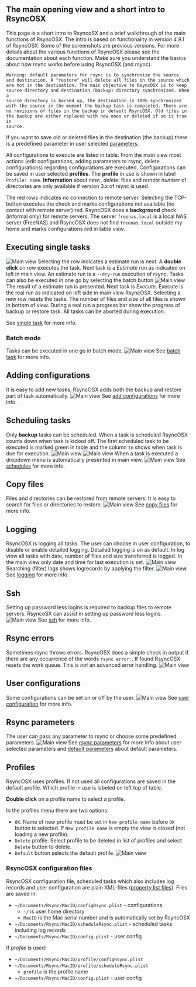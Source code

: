 
## The main opening view and a short intro to RsyncOSX

This page is a short intro to RsyncoSX and a brief walkthrough of the main functions of RsyncOSX. The intro is based on functionality in *version 4.9.1* of RsyncOSX. Some of the screenshots are previous versions. For more details about the various functions of RsyncOSX please see the documentation about each function. Make sure you understand the basics about how rsync works before using RsyncOSX (and rsync).
```
Warning: default parameters for rsync is to synchronize the source
and destination. A "restore" will delete all files in the source which
are not in the destination. The main objective to RsyncOSX is to keep
source directory and destination (backup) directory synchronized. When a
source directory is backed up, the destination is 100% synchronized
with the source in the moment the backup task is completed. There are
no revisions of files in the backup in default RsyncOSX. Old files in
the backup are either replaced with new ones or deleted if so is true in
source.
```
If you want to save old or deleted files in the destination (the backup) there is a predefined parameter in user selected [parameters](Parameters.md).

All configurations to execute are listed in table. From the main view most actions (edit configurations, adding parameters to rsync, delete configurations) regarding configurations are executed. Configurations can be saved in user selected **profiles**. The **profile** in use is shown in label `Profile: name`. **Information** about *new:*, *delete:* files and *remote number* of directories are only available if version 3.x of rsync is used.

The red rows indicates no connection to remote server. Selecting the TCP-button executes the check and marks configurations not available (no contact with remote server) red. RsyncOSX does a **background** check (informal only) for remote servers. The server `freenas.local` is a local NAS server (FreeNAS) and RsyncOSX does not find `freenas.local` outside my home and marks configurations red in table view.

## Executing single tasks

![Main view](screenshots/master/main1.png)
Selecting the row indicates a estimate run is next. A **double click** on row executes the task. Next task is a *Estimate* run as indicated on left in main view. An estimate run is a `--dry-run` execution of rsync. Tasks can also be executed in one go by selecting the batch button
![Main view](screenshots/master/main2.png)
The result of a estimate run is presented. Next task is *Execute*. Execute is the real run as indicated on left side in main view RsyncOSX. Selecting a new row resets the tasks. The number of files and size of all files is shown in bottom of view. During a real run a progress bar show the progress of backup or restore task. All tasks can be aborted during execution.

See [single task](SingleTask.md) for more info.

### Batch mode

Tasks can be executed in one go in batch mode.
![Main view](screenshots/master/batchexecuting.png)
See [batch task](BatchTask.md) for more info.

## Adding configurations

It is easy to add new tasks. RsyncOSX adds both the backup and restore part of task automatically.
![Main view](screenshots/master/add.png)
See [add configurations](AddConfigurations.md) for more info.

## Scheduling tasks

Only **backup** tasks can be scheduled. When a task is scheduled RsyncOSX counts down when task is kicked off. The first scheduled task to be executed is marked green in table and the column `In` shows when task is due for execution.
![Main view](screenshots/master/schedule1.png)
![Main view](screenshots/master/schedule2.png)
When a task is executed a dropdown menu is automatically presented in main view.
![Main view](screenshots/master/schedule8.png)
See [schedules](ScheduleTasks.md) for more info.

## Copy files

Files and directories can be restored from remote servers. It is easy to search for files or directories to restore.
![Main view](screenshots/master/copyfiles.png)
See [copy files](CopySingleFiles.md) for more info.

## Logging

RsyncOSX is logging all tasks. The user can choose in user configuration, to disable or enable detailed logging. Detailed logging is on as default. In log view all tasks with date, number of files and size transferred is logged. In the main view only date and time for last execution is set.
![Main view](screenshots/master/logs.png)
Searching (filter) logs shows logrecords by applying the filter.
![Main view](screenshots/master/logs2.png)
See [logging](Logging.md) for more info.

## Ssh

Setting up password less logins is required to backup files to remote servers. RsyncoSX can assist in setting up password less logins.
![Main view](screenshots/master/ssh.png)
See [ssh](ssh.md) for more info.

## Rsync errors

Sometimes rsync throws errors. RsyncOSX does a simple check in output if there are any occurrence of the words `rsync error:`. If found RsyncOSX resets the work queue. This is *not* an advanced error handling.
![Main view](screenshots/master/error.png)
## User configurations

Some configurations can be set on or off by the user.
![Main view](screenshots/master/userconfig.png)
See [user configuration](UserConfiguration.md) for more info.

## Rsync parameters

The user can pass any parameter to rsync or choose some predefined parameters.
![Main view](screenshots/master/rsyncparameters.png)
See [rsync parameters](Parameters.md) for more info about user selected parameters and [default parameters](RsyncParameters.md) about default parameters.

## Profiles

RsyncOSX uses profiles. If not used all configurations are saved in the default profile. Which profile in use is labeled on left top of table.

**Double click** on a profile name to select a profile.

In the profiles menu there are two options:

- `OK`. Name of new profile must be set in `New profile name` before `OK` button is selected. If `New profile name` is empty the view is closed (not loading a new profile).
- `Delete` profile. Select profile to be deleted in list of profiles and select `Delete` button to delete.
- `Default` button selects the default profile.
![Main view](screenshots/master/profile.png)

### RsyncOSX configuration files

RsyncOSX configuration file, scheduled tasks which also includes log records and user configuration are plain XML-files ([property list files](https://en.wikipedia.org/wiki/Property_list)). Files are saved in:

- `~/Documents/Rsync/MacID/configRsync.plist` - configurations
  - `~/` is user home directory
  - `MacID` is the Mac serial number and is automatically set by RsyncOSX
- `~/Documents/Rsync/MacID/scheduleRsync.plist` - scheduled tasks including log records
- `~/Documents/Rsync/MacID/config.plist` - user config

If _profile_ is used:

- `~/Documents/Rsync/MacID/profile/configRsync.plist`
- `~/Documents/Rsync/MacID/profile/scheduleRsync.plist`
  - `profile` is the profile name
- `~/Documents/Rsync/MacID/config.plist` - user config
